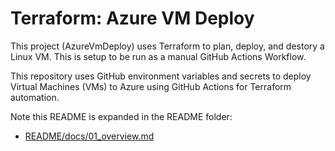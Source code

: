 # Terraform: Azure VM Deploy

This project (AzureVmDeploy) uses Terraform to plan, deploy, and destory a Linux VM. This is setup to be run as a manual GitHub Actions Workflow.

This repository uses GitHub environment variables and secrets to deploy Virtual Machines (VMs) to Azure using GitHub Actions for Terraform automation.

Note this README is expanded in the README folder:

- [README/docs/01_overview.md](README/docs/01_overview.md)

